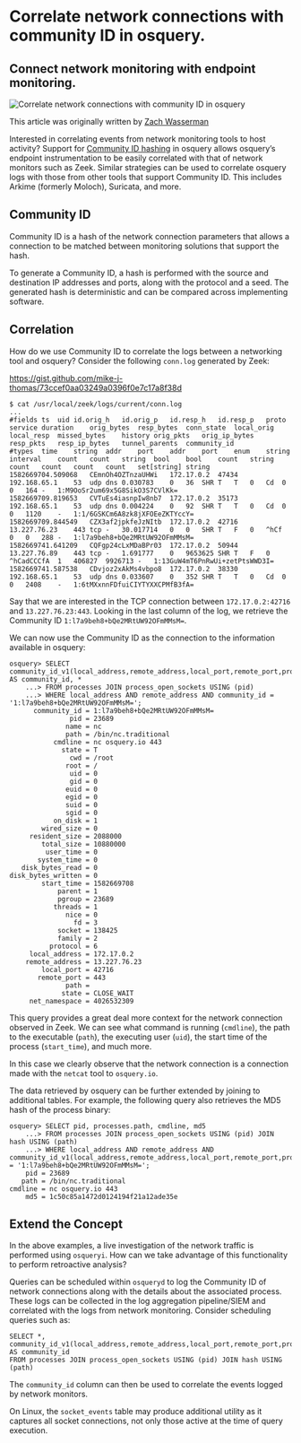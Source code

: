 # Correlate network connections with community ID in osquery.

## Connect network monitoring with endpoint monitoring.

![Correlate network connections with community ID in osquery](https://miro.medium.com/1*dZcaqg46LLYhcLUZbjs_7Q.jpeg)

This article was originally written by [Zach Wasserman](https://medium.com/@zachwass)

Interested in correlating events from network monitoring tools to host activity? Support for [Community ID hashing](https://github.com/corelight/community-id-spec) in osquery allows osquery’s endpoint instrumentation to be easily correlated with that of network monitors such as Zeek. Similar strategies can be used to correlate osquery logs with those from other tools that support Community ID. This includes Arkime (formerly Moloch), Suricata, and more.


## Community ID

Community ID is a hash of the network connection parameters that allows a connection to be matched between monitoring solutions that support the hash.

To generate a Community ID, a hash is performed with the source and destination IP addresses and ports, along with the protocol and a seed. The generated hash is deterministic and can be compared across implementing software.

## Correlation

How do we use Community ID to correlate the logs between a networking tool and osquery? Consider the following `conn.log` generated by Zeek:

https://gist.github.com/mike-j-thomas/73ccef0aa03249a0396f0e7c17a8f38d

```
$ cat /usr/local/zeek/logs/current/conn.log
...
#fields	ts	uid	id.orig_h	id.orig_p	id.resp_h	id.resp_p	proto	service	duration	orig_bytes	resp_bytes	conn_state	local_orig	local_resp	missed_bytes	history	orig_pkts	orig_ip_bytes	resp_pkts	resp_ip_bytes	tunnel_parents	community_id
#types	time	string	addr	port	addr	port	enum	string	interval	count	count	string	bool	bool	count	string	count	count	count	count	set[string]	string
1582669704.509068	CEmnOh4OZTnzaUHWi	172.17.0.2	47434	192.168.65.1	53	udp	dns	0.030783	0	36	SHR	T	T	0	Cd	0	0	164	-	1:M9OoSr2um69x5G8SikO3S7CVlKk=
1582669709.819653	CVTuEs4iasnpIw8nb7	172.17.0.2	35173	192.168.65.1	53	udp	dns	0.004224	0	92	SHR	T	T	0	Cd	0	0	1120	-	1:1/6GSKCm6A8zk8jXFOEeZKTYccY=
1582669709.844549	CZX3af2jpkfeJzNItb	172.17.0.2	42716	13.227.76.23	443	tcp	-	30.017714	0	0	SHR	T	F	0	^hCf	0	0	288	-	1:l7a9beh8+bQe2MRtUW92OFmMMsM=
1582669741.641209	CQFgp24cLxMDaBPr03	172.17.0.2	50944	13.227.76.89	443	tcp	-	1.691777	0	9653625	SHR	T	F	0	^hCadCCCfA	1	406827	9926713	-	1:13GuW4mT6PnRwUi+zetPtsWWD3I=
1582669741.587538	CDvjoz2xAkMs4vbpo8	172.17.0.2	38330	192.168.65.1	53	udp	dns	0.033607	0	352	SHR	T	T	0	Cd	0	0	2408	-	1:6tMXxnnFDfuiCIYTYXXCPMfB3fA=
```

Say that we are interested in the TCP connection between `172.17.0.2:42716` and `13.227.76.23:443`. Looking in the last column of the log, we retrieve the Community ID `1:l7a9beh8+bQe2MRtUW92OFmMMsM=`.

We can now use the Community ID as the connection to the information available in osquery:


```
osquery> SELECT community_id_v1(local_address,remote_address,local_port,remote_port,protocol) AS community_id, *
    ...> FROM processes JOIN process_open_sockets USING (pid)
    ...> WHERE local_address AND remote_address AND community_id = '1:l7a9beh8+bQe2MRtUW92OFmMMsM=';
      community_id = 1:l7a9beh8+bQe2MRtUW92OFmMMsM=
               pid = 23689
              name = nc
              path = /bin/nc.traditional
           cmdline = nc osquery.io 443
             state = T
               cwd = /root
              root = /
               uid = 0
               gid = 0
              euid = 0
              egid = 0
              suid = 0
              sgid = 0
           on_disk = 1
        wired_size = 0
     resident_size = 2088000
        total_size = 10880000
         user_time = 0
       system_time = 0
   disk_bytes_read = 0
disk_bytes_written = 0
        start_time = 1582669708
            parent = 1
            pgroup = 23689
           threads = 1
              nice = 0
                fd = 3
            socket = 138425
            family = 2
          protocol = 6
     local_address = 172.17.0.2
    remote_address = 13.227.76.23
        local_port = 42716
       remote_port = 443
              path =
             state = CLOSE_WAIT
     net_namespace = 4026532309
```

This query provides a great deal more context for the network connection observed in Zeek. We can see what command is running (`cmdline`), the path to the executable (`path`), the executing user (`uid`), the start time of the process (`start_time`), and much more.

In this case we clearly observe that the network connection is a connection made with the `netcat` tool to `osquery.io`.

The data retrieved by osquery can be further extended by joining to additional tables. For example, the following query also retrieves the MD5 hash of the process binary:


```
osquery> SELECT pid, processes.path, cmdline, md5
    ...> FROM processes JOIN process_open_sockets USING (pid) JOIN hash USING (path)
    ...> WHERE local_address AND remote_address AND community_id_v1(local_address,remote_address,local_port,remote_port,protocol) = '1:l7a9beh8+bQe2MRtUW92OFmMMsM=';
    pid = 23689
   path = /bin/nc.traditional
cmdline = nc osquery.io 443
    md5 = 1c50c85a1472d0124194f21a12ade35e
```

## Extend the Concept

In the above examples, a live investigation of the network traffic is performed using `osqueryi`. How can we take advantage of this functionality to perform retroactive analysis?

Queries can be scheduled within `osqueryd` to log the Community ID of network connections along with the details about the associated process. These logs can be collected in the log aggregation pipeline/SIEM and correlated with the logs from network monitoring. Consider scheduling queries such as:


```
SELECT *, community_id_v1(local_address,remote_address,local_port,remote_port,protocol) AS community_id 
FROM processes JOIN process_open_sockets USING (pid) JOIN hash USING (path)
```

The `community_id` column can then be used to correlate the events logged by network monitors.

On Linux, the `socket_events` table may produce additional utility as it captures all socket connections, not only those active at the time of query execution.


<meta name="category" value="product">
<meta name="authorFullName" value="Mike Thomas">
<meta name="authorGitHubUsername" value="mike-j-thomas">
<meta name="publishedOn" value="2021-06-02">
<meta name="articleTitle" value="Correlate network connections with community ID in osquery.">
<meta name="articleImageUrl" value="https://miro.medium.com/1*dZcaqg46LLYhcLUZbjs_7Q.jpeg">